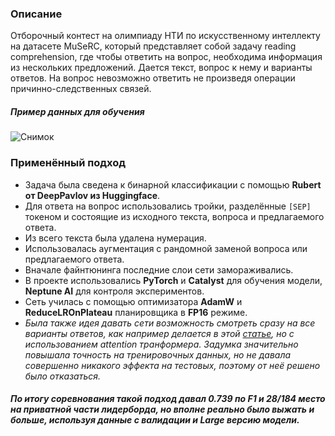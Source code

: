 ### Описание
Отборочный контест на олимпиаду НТИ по искусственному интеллекту на датасете MuSeRC, который представляет собой задачу reading comprehension, где чтобы ответить на вопрос, необходима информация из нескольких предложений. Дается текст, вопрос к нему и варианты ответов. На вопрос невозможно ответить не произведя операции причинно-следственных связей.

##### Пример данных для обучения
![Снимок](https://user-images.githubusercontent.com/34653515/111829934-63101080-88fe-11eb-964c-e51c980b0447.PNG)

### Применённый подход
* Задача была сведена к бинарной классификации с помощью **Rubert от DeepPavlov из Huggingface**. 
* Для ответа на вопрос использовались тройки, разделённые `[SEP]` токеном и состоящие из исходного текста, вопроса и предлагаемого ответа.
* Из всего текста была удалена нумерация.
* Использовалась аугментация с рандомной заменой вопроса или предлагаемого ответа.
* Вначале файнтюнинга последние слои сети замораживались.
* В проекте использовались **PyTorch** и **Catalyst** для обучения модели, **Neptune AI** для контроля экспериментов.
* Сеть училась с помощью оптимизатора **AdamW** и **ReduceLROnPlateau** планировщика в **FP16** режиме.
* *Была также идея давать сети возможность смотреть сразу на все варианты ответов, как например делается в этой [статье](https://aaai.org/ocs/index.php/AAAI/AAAI18/paper/viewFile/16331/16177), но с использованием attention транформера. Задумка значительно повышала точность на тренировочных данных, но не давала совершенно никакого эффекта на тестовых, поэтому от неё решено было отказаться.*

##### По итогу соревнования такой подход давал 0.739 по F1 и 28/184 место на приватной части лидерборда, но вполне реально было выжать и больше, используя данные с валидации и Large версию модели.
